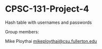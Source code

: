 # CPSC-131-Project-4
Hash table with usernames and passwords

Group members:

Mike Ploythai mikeploythai@csu.fullerton.edu
